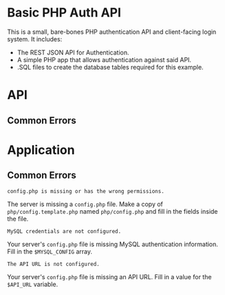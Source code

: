 # Basic PHP Auth API

This is a small, bare-bones PHP authentication API and client-facing login system.  It includes:

 - The REST JSON API for Authentication.
 - A simple PHP app that allows authentication against said API.
 - .SQL files to create the database tables required for this example.

# API

## Common Errors

# Application

## Common Errors

    config.php is missing or has the wrong permissions.

The server is missing a `config.php` file.  Make a copy of `php/config.template.php` named `php/config.php` and fill in the fields inside the file.

    MySQL credentials are not configured.

Your server's `config.php` file is missing MySQL authentication information.  Fill in the `$MYSQL_CONFIG` array.

    The API URL is not configured.

Your server's `config.php` file is missing an API URL.  Fill in a value for the `$API_URL` variable.

